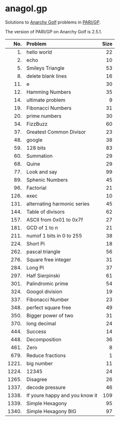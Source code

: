 # anagol.gp

Solutions to [Anarchy Golf](http://golf.shinh.org) problems in [PARI/GP](https://pari.math.u-bordeaux.fr/).

The version of PARI/GP on Anarchy Golf is 2.5.1.

|   No. | Problem                        | Size |
| ----: | :----------------------------- | ---: |
|    1. | hello world                    |   22 |
|    2. | echo                           |   10 |
|    5. | Smileys Triangle               |   53 |
|    8. | delete blank lines             |   16 |
|   11. | e                              |   30 |
|   12. | Hamming Numbers                |   35 |
|   14. | ultimate problem               |    9 |
|   19. | Fibonacci Numbers              |   31 |
|   20. | prime numbers                  |   30 |
|   34. | FizzBuzz                       |   60 |
|   37. | Greatest Common Divisor        |   23 |
|   48. | google                         |   38 |
|   59. | 128 bits                       |   83 |
|   60. | Summation                      |   29 |
|   68. | Quine                          |   29 |
|   77. | Look and say                   |   99 |
|   89. | Sphenic Numbers                |   45 |
|   96. | Factorial                      |   21 |
|  126. | exec                           |   10 |
|  131. | alternating harmonic series    |   45 |
|  144. | Table of divisors              |   62 |
|  157. | ASCII from 0x01 to 0x7f        |   27 |
|  181. | GCD of 1 to n                  |   21 |
|  211. | numof 1 bits in 0 to 255       |   38 |
|  224. | Short Pi                       |   18 |
|  262. | pascal triangle                |   56 |
|  276. | Square free integer            |   31 |
|  284. | Long PI                        |   37 |
|  297. | Half Sierpinski                |   61 |
|  301. | Palindromic prime              |   54 |
|  324. | Googol division                |   19 |
|  337. | Fibonacci Number               |   23 |
|  348. | perfect square free            |   49 |
|  350. | Bigger power of two            |   31 |
|  370. | long decimal                   |   24 |
|  444. | Success                        |   14 |
|  448. | Decomposition                  |   36 |
|  461. | Zero                           |    8 |
|  679. | Reduce fractions               |    1 |
| 1221. | big number                     |   11 |
| 1224. | 12345                          |   24 |
| 1265. | Disagree                       |   26 |
| 1337. | decode pressure                |   46 |
| 1338. | If youre happy and you know it |  109 |
| 1339. | Simple Hexagony                |   95 |
| 1340. | Simple Hexagony BIG            |   97 |
